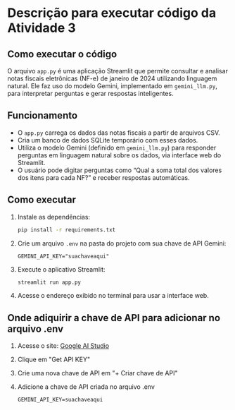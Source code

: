 # Descrição para executar código da Atividade 3

## Como executar o código

O arquivo `app.py` é uma aplicação Streamlit que permite consultar e analisar notas fiscais eletrônicas (NF-e) de janeiro de 2024 utilizando linguagem natural. Ele faz uso do modelo Gemini, implementado em `gemini_llm.py`, para interpretar perguntas e gerar respostas inteligentes.

## Funcionamento

- O `app.py` carrega os dados das notas fiscais a partir de arquivos CSV.
- Cria um banco de dados SQLite temporário com esses dados.
- Utiliza o modelo Gemini (definido em `gemini_llm.py`) para responder perguntas em linguagem natural sobre os dados, via interface web do Streamlit.
- O usuário pode digitar perguntas como “Qual a soma total dos valores dos itens para cada NF?” e receber respostas automáticas.

## Como executar

1. Instale as dependências:
   ```bash
   pip install -r requirements.txt
   ```

2. Crie um arquivo `.env` na pasta do projeto com sua chave de API Gemini:
   ```
   GEMINI_API_KEY="suachaveaqui"
   ```

3. Execute o aplicativo Streamlit:
   ```bash
   streamlit run app.py
   ```

4. Acesse o endereço exibido no terminal para usar a interface web.

## Onde adiquirir a chave de API para adicionar no arquivo .env

1. Acesse o site: [Google AI Studio](https://aistudio.google.com/prompts/new_chat)

2. Clique em "Get API KEY"

3. Crie uma nova chave de API em "+ Criar chave de API"

4. Adicione a chave de API criada no arquivo .env
   ```
   GEMINI_API_KEY=suachaveaqui
   ```
